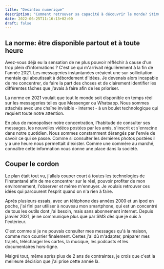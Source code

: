 ```yaml
---
title: "Desintox numerique"
description: "Comment retrouver sa capacité à découvrir le monde? Stimuler sa créativité. Prendre conscience du monde autour de soit? "
date: 2022-06-25T11:16:13+02:00 
draft: false
---
```


## La norme: être disponible partout et à toute heure

Avez-vous déjà eu la sensation de ne plus pouvoir réfléchir à cause d'un trop plein d'informations ? C'est ce qui m'arrivait régulièrement à la fin de l'année 2021. Les messageries instantanées créaient une sur-sollicitation mentale qui aboutissait à débordement d'idées. Je devenais alors incapable de me concentrer, de faire la part des choses et de clairement identifier les différentes tâches que j'avais à faire afin de les prioriser.

La norme en 2021 voulait que tout le monde soit disponible en temps réel sur les messageries telles que Messenger ou Whatsapp. Nous sommes attachés avec une chaîne invisible - internet - à un boulet technologique qui requiert toute notre attention. 

En plus de monopoliser notre concentration, l'habitude de consulter ses messages, les nouvelles vidéos postées par les amis, s'inscrit et s'enracine dans notre quotidien. Nous sommes constamment dérangés par l'envie de savoir ce qui se passe. Comme si consulter les dernières photos postées il y a une heure nous permettait d'exister. Comme une commère au marché, connaître cette information nous donne une place dans la société.

## Couper le cordon

Le plan était tout vu, j'allais couper court à toutes les technologies de l'instantané afin de me concentrer sur le réel, pouvoir profiter de mon environnement, l'observer et même m'ennuyer. 
Je voulais retrouver ces idées qui parcourent l'esprit quand on n'a rien à faire.

Après plusieurs essais, avec un téléphone des années 2000 et un ipod en poche, j'ai fini par utiliser à nouveau mon smartphone, qui est un concentré de tous les outils dont j'ai besoin, mais sans abonnement internet. Depuis janvier 2021, je ne communique plus que par SMS dès que je suis à l'extérieur. 

C'est comme si je ne pouvais consulter mes messages qu'à la maison, comme mon courrier finalement. Certes j'ai dû m'adapter, préparer mes trajets, télécharger les cartes, la musique, les podcasts et les documentaires hors-ligne. 

Malgré tout, même après plus de 2 ans de contraintes, je crois que c'est la meilleure décision que j'ai prise cette année là.
